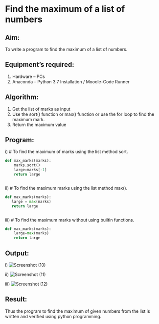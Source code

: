 # Find the maximum of a list of numbers
## Aim:
To write a program to find the maximum of a list of numbers.
## Equipment’s required:
1.	Hardware – PCs
2.	Anaconda – Python 3.7 Installation / Moodle-Code Runner
## Algorithm:
1.	Get the list of marks as input
2.	Use the sort() function or max() function or use the for loop to find the maximum mark.
3.	Return the maximum value
## Program:

i)	# To find the maximum of marks using the list method sort.
```Python
def max_marks(marks):
    marks.sort()
    large=marks[-1]
    return large



```

ii)	# To find the maximum marks using the list method max().
```Python
def max_marks(marks):
   large = max(marks)
   return large



```

iii) # To find the maximum marks without using builtin functions.
```Python
def max_marks(marks):
    large=max(marks)
    return large


```
 

## Output:
i)
![Screenshot (10)](https://github.com/anushanirudh/FindMaximum/assets/151725737/0b4b3fb6-62dc-45e1-a8aa-15a1de27f88e)

ii)
![Screenshot (11)](https://github.com/anushanirudh/FindMaximum/assets/151725737/02fd87c6-5a73-4eee-8ecb-878812b9571f)

iii)
![Screenshot (12)](https://github.com/anushanirudh/FindMaximum/assets/151725737/67da1179-dc61-4d36-9790-89222a24f7cf)




## Result:
Thus the program to find the maximum of given numbers from the list is written and verified using python programming.
